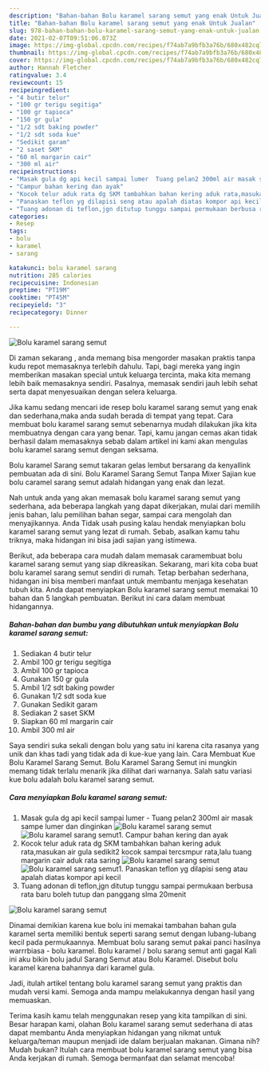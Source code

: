 ```yaml
---
description: "Bahan-bahan Bolu karamel sarang semut yang enak Untuk Jualan"
title: "Bahan-bahan Bolu karamel sarang semut yang enak Untuk Jualan"
slug: 978-bahan-bahan-bolu-karamel-sarang-semut-yang-enak-untuk-jualan
date: 2021-02-07T09:51:06.073Z
image: https://img-global.cpcdn.com/recipes/f74ab7a9bfb3a76b/680x482cq70/bolu-karamel-sarang-semut-foto-resep-utama.jpg
thumbnail: https://img-global.cpcdn.com/recipes/f74ab7a9bfb3a76b/680x482cq70/bolu-karamel-sarang-semut-foto-resep-utama.jpg
cover: https://img-global.cpcdn.com/recipes/f74ab7a9bfb3a76b/680x482cq70/bolu-karamel-sarang-semut-foto-resep-utama.jpg
author: Hannah Fletcher
ratingvalue: 3.4
reviewcount: 15
recipeingredient:
- "4 butir telur"
- "100 gr terigu segitiga"
- "100 gr tapioca"
- "150 gr gula"
- "1/2 sdt baking powder"
- "1/2 sdt soda kue"
- "Sedikit garam"
- "2 saset SKM"
- "60 ml margarin cair"
- "300 ml air"
recipeinstructions:
- "Masak gula dg api kecil sampai lumer  Tuang pelan2 300ml air masak sampe lumer dan dinginkan"
- "Campur bahan kering dan ayak"
- "Kocok telur aduk rata dg SKM tambahkan bahan kering aduk rata,masukan air gula sedikit2 kocok sampai tercsmpur rata,lalu tuang margarin cair aduk rata saring"
- "Panaskan teflon yg dilapisi seng atau apalah diatas kompor api kecil"
- "Tuang adonan di teflon,jgn ditutup tunggu sampai permukaan berbusa rata baru boleh tutup dan panggang slma 20menit"
categories:
- Resep
tags:
- bolu
- karamel
- sarang

katakunci: bolu karamel sarang 
nutrition: 285 calories
recipecuisine: Indonesian
preptime: "PT19M"
cooktime: "PT45M"
recipeyield: "3"
recipecategory: Dinner

---
```



![Bolu karamel sarang semut](https://img-global.cpcdn.com/recipes/f74ab7a9bfb3a76b/680x482cq70/bolu-karamel-sarang-semut-foto-resep-utama.jpg)

Di zaman  sekarang , anda memang bisa mengorder masakan praktis tanpa kudu repot memasaknya terlebih dahulu. Tapi, bagi mereka yang ingin memberikan masakan special untuk keluarga tercinta, maka kita memang lebih baik memasaknya sendiri. Pasalnya, memasak sendiri jauh lebih sehat serta dapat menyesuaikan dengan selera keluarga.

Jika kamu sedang mencari ide resep bolu karamel sarang semut yang enak dan sederhana,maka anda sudah berada di tempat yang tepat. Cara membuat bolu karamel sarang semut  sebenarnya mudah dilakukan jika kita membuatnya dengan cara yang benar. Tapi, kamu jangan cemas akan tidak berhasil dalam memasaknya 
sebab dalam artikel ini kami akan mengulas bolu karamel sarang semut dengan seksama.  

Bolu karamel Sarang semut takaran gelas lembut bersarang da kenyallink pembuatan ada di sini. Bolu Karamel Sarang Semut Tanpa Mixer Sajian kue bolu caramel sarang semut adalah hidangan yang enak dan lezat.

Nah untuk anda yang akan memasak bolu karamel sarang semut yang sederhana, ada beberapa langkah yang dapat dikerjakan, mulai dari memilih jenis bahan, lalu pemilihan bahan segar, sampai cara mengolah dan menyajikannya. Anda Tidak usah pusing kalau hendak menyiapkan bolu karamel sarang semut yang lezat di rumah. Sebab, asalkan kamu  tahu triknya, maka hidangan ini bisa jadi sajian yang istimewa.

Berikut, ada beberapa cara mudah dalam memasak caramembuat bolu karamel sarang semut yang siap dikreasikan. Sekarang, mari kita coba buat bolu karamel sarang semut sendiri di rumah. Tetap berbahan sederhana, hidangan ini bisa memberi manfaat untuk membantu menjaga kesehatan tubuh kita. Anda dapat menyiapkan Bolu karamel sarang semut memakai 10 bahan dan 5 langkah pembuatan. Berikut ini cara dalam membuat hidangannya.

<!--inarticleads1-->

##### Bahan-bahan dan bumbu yang dibutuhkan untuk menyiapkan Bolu karamel sarang semut:

1. Sediakan 4 butir telur
1. Ambil 100 gr terigu segitiga
1. Ambil 100 gr tapioca
1. Gunakan 150 gr gula
1. Ambil 1/2 sdt baking powder
1. Gunakan 1/2 sdt soda kue
1. Gunakan Sedikit garam
1. Sediakan 2 saset SKM
1. Siapkan 60 ml margarin cair
1. Ambil 300 ml air


Saya sendiri suka sekali dengan bolu yang satu ini karena cita rasanya yang unik dan khas tadi yang tidak ada di kue-kue yang lain. Cara Membuat Kue Bolu Karamel Sarang Semut. Bolu Karamel Sarang Semut ini mungkin memang tidak terlalu menarik jika dilihat dari warnanya. Salah satu variasi kue bolu adalah bolu karamel sarang semut. 

<!--inarticleads2-->

##### Cara menyiapkan Bolu karamel sarang semut:

1. Masak gula dg api kecil sampai lumer  - Tuang pelan2 300ml air masak sampe lumer dan dinginkan
<img src="//assets-global.cpcdn.com/assets/icons/button_play-2c75c40dde080a61004c1f40b05d8f140eaff45d7e9e6481dc71c63d2e7c4909.png" alt="Bolu karamel sarang semut"><img src="//assets-global.cpcdn.com/assets/icons/button_play-2c75c40dde080a61004c1f40b05d8f140eaff45d7e9e6481dc71c63d2e7c4909.png" alt="Bolu karamel sarang semut">1. Campur bahan kering dan ayak
1. Kocok telur aduk rata dg SKM tambahkan bahan kering aduk rata,masukan air gula sedikit2 kocok sampai tercsmpur rata,lalu tuang margarin cair aduk rata saring
<img src="//assets-global.cpcdn.com/assets/icons/button_play-2c75c40dde080a61004c1f40b05d8f140eaff45d7e9e6481dc71c63d2e7c4909.png" alt="Bolu karamel sarang semut"><img src="//assets-global.cpcdn.com/assets/icons/button_play-2c75c40dde080a61004c1f40b05d8f140eaff45d7e9e6481dc71c63d2e7c4909.png" alt="Bolu karamel sarang semut">1. Panaskan teflon yg dilapisi seng atau apalah diatas kompor api kecil
1. Tuang adonan di teflon,jgn ditutup tunggu sampai permukaan berbusa rata baru boleh tutup dan panggang slma 20menit
<img src="//assets-global.cpcdn.com/assets/icons/button_play-2c75c40dde080a61004c1f40b05d8f140eaff45d7e9e6481dc71c63d2e7c4909.png" alt="Bolu karamel sarang semut">

Dinamai demikian karena kue bolu ini memakai tambahan bahan gula karamel serta memiliki bentuk seperti sarang semut dengan lubang-lubang kecil pada permukaannya. Membuat bolu sarang semut pakai panci hasilnya warrrbiasa - bolu karamel. Bolu karamel / bolu sarang semut anti gagal Kali ini aku bikin bolu jadul Sarang Semut atau Bolu Karamel. Disebut bolu karamel karena bahannya dari karamel gula. 

Jadi, itulah artikel tentang  bolu karamel sarang semut  yang praktis dan mudah versi kami. Semoga anda mampu melakukannya dengan hasil yang memuaskan. 

Terima kasih kamu telah menggunakan resep yang kita tampilkan di sini. Besar harapan kami, olahan  Bolu karamel sarang semut sederhana di atas dapat membantu Anda menyiapkan hidangan yang nikmat untuk keluarga/teman maupun menjadi ide dalam berjualan makanan. Gimana nih? Mudah bukan? Itulah cara membuat bolu karamel sarang semut yang bisa Anda kerjakan di rumah. Semoga bermanfaat dan selamat mencoba!

